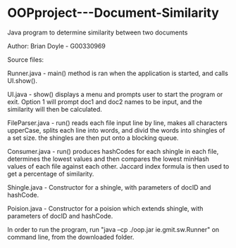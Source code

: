# OOPproject---Document-Similarity
Java program to determine similarity between two documents

Author: Brian Doyle - G00330969

Source files:

Runner.java - 		main() method is ran when the application is started, and calls UI.show().

UI.java - 		show() displays a menu and prompts user to start the program or exit. 
	  		Option 1 will prompt doc1 and doc2 names to be input, and the similarity will then be calculated.

FileParser.java - 	run() reads each file input line by line, makes all characters upperCase, splits each line into words, 
			and divid the words into shingles of a set size. the shingles are then put onto a blocking queue.

Consumer.java - 	run() produces hashCodes for each shingle in each file, determines the lowest values and then 
			compares the lowest minHash values of each file against each other. 
			Jaccard index formula is then used to get a percentage of similarity.

Shingle.java -		Constructor for a shingle, with parameters of docID and hashCode.

Poision.java - 		Constructor for a poision which extends shingle, with parameters of docID and hashCode.

In order to run the program, run "java –cp ./oop.jar ie.gmit.sw.Runner" on command line, from the downloaded folder.
